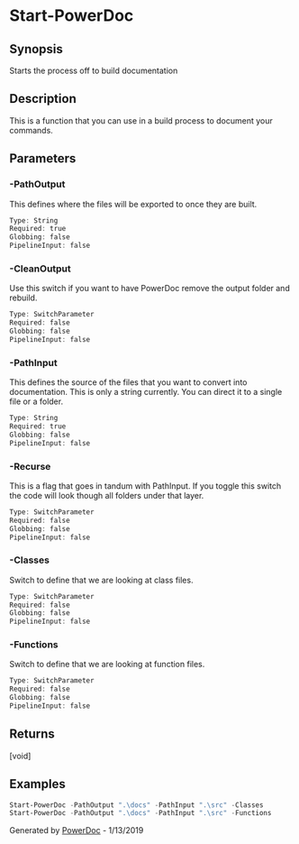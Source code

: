 # Start-PowerDoc

## Synopsis

Starts the process off to build documentation

## Description

This is a function that you can use in a build process to document your commands.

## Parameters

### -PathOutput

This defines where the files will be exported to once they are built.
```PowerShell
Type: String
Required: true
Globbing: false
PipelineInput: false
```

### -CleanOutput

Use this switch if you want to have PowerDoc remove the output folder and rebuild.
```PowerShell
Type: SwitchParameter
Required: false
Globbing: false
PipelineInput: false
```

### -PathInput

This defines the source of the files that you want to convert into documentation.
This is only a string currently.  You can direct it to a single file or a folder.
```PowerShell
Type: String
Required: true
Globbing: false
PipelineInput: false
```

### -Recurse

This is a flag that goes in tandum with PathInput.  If you toggle this switch the code will look though all folders under that layer.
```PowerShell
Type: SwitchParameter
Required: false
Globbing: false
PipelineInput: false
```

### -Classes

Switch to define that we are looking at class files.
```PowerShell
Type: SwitchParameter
Required: false
Globbing: false
PipelineInput: false
```

### -Functions

Switch to define that we are looking at function files.
```PowerShell
Type: SwitchParameter
Required: false
Globbing: false
PipelineInput: false
```

## Returns

[void]

## Examples

```PowerShell
Start-PowerDoc -PathOutput ".\docs" -PathInput ".\src" -Classes
Start-PowerDoc -PathOutput ".\docs" -PathInput ".\src" -Functions
```

Generated by [PowerDoc](https://github.com/luther38/PowerDoc) - 1/13/2019
